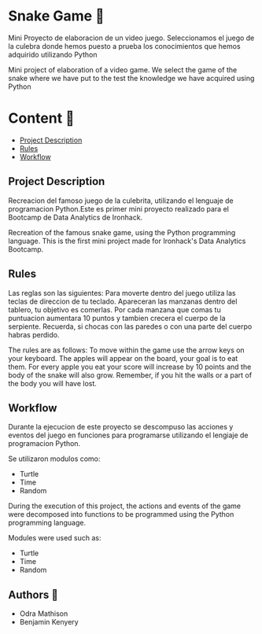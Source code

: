 
# Snake Game :snake:

Mini Proyecto de elaboracion de un video juego.
Seleccionamos el juego de la culebra donde hemos puesto a prueba los conocimientos que hemos adquirido utilizando Python

Mini project of elaboration of a video game.
We select the game of the snake where we have put to the test the knowledge we have acquired using Python

# **Content** :scroll:

* [Project Description](#item1)
* [Rules](#item2)
* [Workflow](#item3)



## Project Description

Recreacion del famoso juego de la culebrita, utilizando el lenguaje de programacion Python.Este es primer mini proyecto realizado para el Bootcamp de Data Analytics de Ironhack.


Recreation of the famous snake game, using the Python programming language. This is the first mini project made for Ironhack's Data Analytics Bootcamp.


## Rules

Las reglas son las siguientes:
Para moverte dentro del juego utiliza las teclas de direccion de tu teclado.
Apareceran las manzanas dentro del tablero, tu objetivo es comerlas.
Por cada manzana que comas tu puntuacion aumentara 10 puntos y tambien crecera el cuerpo de la serpiente.
Recuerda, si chocas con las paredes  o con  una parte del cuerpo habras perdido.

The rules are as follows:
To move within the game use the arrow keys on your keyboard.
The apples will appear on the board, your goal is to eat them.
For every apple you eat your score will increase by 10 points and the body of the snake will also grow.
Remember, if you hit the walls or a part of the body you will have lost.




## Workflow

Durante la ejecucion de este proyecto se descompuso las acciones y eventos del juego en funciones para programarse utilizando el lengiaje de programacion Python.

Se utilizaron modulos como:
* Turtle
* Time
* Random

During the execution of this project, the actions and events of the game were decomposed into functions to be programmed using the Python programming language.

Modules were used such as:
* Turtle
* Time
* Random


## Authors :pencil:

- Odra Mathison
- Benjamin Kenyery 
